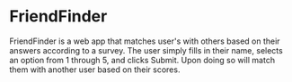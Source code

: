 # FriendFinder

FriendFinder is a web app that matches user's with others based on their answers according to a survey. The user simply fills in their name, selects an option from 1 through 5, and clicks Submit. Upon doing so will match them with another user based on their scores.

